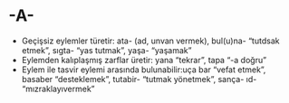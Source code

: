 # -A-



* Geçişsiz eylemler türetir: ata- (ad, unvan vermek), bul(u)na- “tutdsak etmek”, sıgta- “yas tutmak”, yaşa- “yaşamak”&#x20;
* Eylemden kalıplaşmış zarflar üretir: yana “tekrar”, tapa “-a doğru”&#x20;
* Eylem ile tasvir eylemi arasında bulunabilir:uça bar “vefat etmek”, basaber “desteklemek”, tutabir- “tutmak yönetmek”, sança- ıd- “mızraklayıvermek”&#x20;
